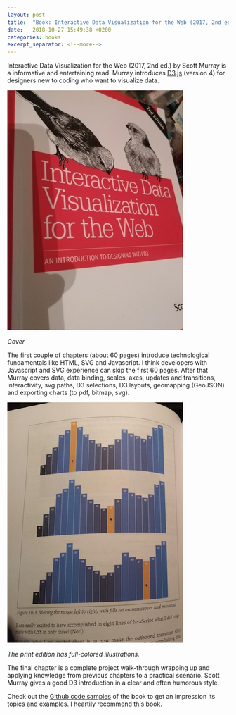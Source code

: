 ```yaml
---
layout: post
title:  "Book: Interactive Data Visualization for the Web (2017, 2nd ed.)"
date:   2018-10-27 15:49:38 +0200
categories: books
excerpt_separator: <!--more--> 
---
```

Interactive Data Visualization for the Web (2017, 2nd ed.) by Scott Murray is a informative and entertaining read. Murray introduces [D3.js][d3] (version 4) for designers new to coding who want to visualize data. 
<!--more-->

![bookcover](/assets/d3_book.jpg) 

*Cover*

The first couple of chapters (about 60 pages) introduce technological fundamentals like HTML, SVG and Javascript. I think developers with Javascript and SVG experience can skip the first 60 pages. After that Murray covers data, data binding, scales, axes, updates and transitions, interactivity, svg paths, D3 selections, D3 layouts, geomapping (GeoJSON) and exporting charts (to pdf, bitmap, svg).

![inside book](/assets/d3_book_inside.jpg)

*The print edition has full-colored illustrations.*

The final chapter is a complete project walk-through wrapping up and applying knowledge from previous chapters to a practical scenario. Scott Murray gives a good D3 introduction in a clear and often humorous style.

Check out the [Github code samples][book-github] of the book to get an impression its topics and examples. I heartily recommend this book.

[book-github]: https://github.com/alignedleft/d3-book
[d3]: https://d3js.org/
